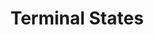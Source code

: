 ---
types: "word"

title: "Terminal States"

categories: ['']

tags: ['Terminal', 'States']

arabic: 'حالات طرفية'

arexps: []

enwords: ['Terminal States']

enexps: []

arlexicons: 'ح'

enlexicons: 'T'

authors: ['Ruqayya Roshdy']

translators: ['']

citations: 'العربية والذكاء الاصطناعي'

sources: 'مركز الملك عبدالله بن عبدالعزيز الدولي لخدمة اللغة العربية'

word: "true"

slug: ""
---